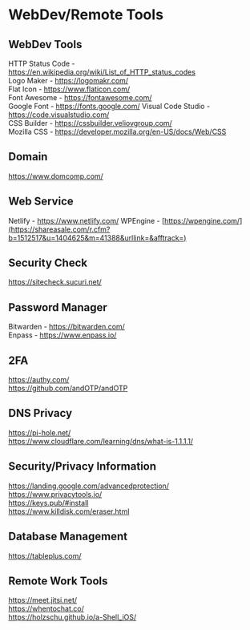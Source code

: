 # WebDev/Remote Tools 

## WebDev Tools 
HTTP Status Code - https://en.wikipedia.org/wiki/List_of_HTTP_status_codes  
Logo Maker - https://logomakr.com/  
Flat Icon - https://www.flaticon.com/  
Font Awesome - https://fontawesome.com/  
Google Font - https://fonts.google.com/ 
Visual Code Studio - https://code.visualstudio.com/  
CSS Builder - https://cssbuilder.veliovgroup.com/  
Mozilla CSS - https://developer.mozilla.org/en-US/docs/Web/CSS  


## Domain 
https://www.domcomp.com/  

## Web Service  
Netlify - https://www.netlify.com/
WPEngine - [https://wpengine.com/](https://shareasale.com/r.cfm?b=1512517&u=1404625&m=41388&urllink=&afftrack=)

## Security Check
https://sitecheck.sucuri.net/  

## Password Manager
Bitwarden - https://bitwarden.com/  
Enpass - https://www.enpass.io/  
  

## 2FA  
https://authy.com/  
https://github.com/andOTP/andOTP  

## DNS Privacy 
https://pi-hole.net/  
https://www.cloudflare.com/learning/dns/what-is-1.1.1.1/  

## Security/Privacy Information  
https://landing.google.com/advancedprotection/  
https://www.privacytools.io/  
https://keys.pub/#install  
https://www.killdisk.com/eraser.html  


## Database Management  
https://tableplus.com/  

## Remote Work Tools
https://meet.jitsi.net/  
https://whentochat.co/  
https://holzschu.github.io/a-Shell_iOS/  
